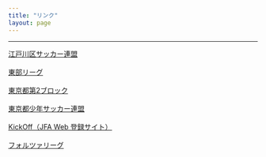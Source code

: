 ```yaml
---
title: "リンク"
layout: page
---
```


***
<a href="http://edogawa-fa.jp/" title="江戸川区サッカー連盟" class="normal" target="_blank" rel="noopener noreferrer">江戸川区サッカー連盟</a><br /><br />
<a href="http://site-1769406-4499-6537.strikingly.com/" class="normal"  title="東部リーグ" target="_blank" rel="noopener noreferrer">東部リーグ</a><br /><br />
<a href="http://www.tokyo-2bloc.jp/" title="東京都第2ブロック" class="normal"  target="_blank" rel="noopener noreferrer">東京都第2ブロック</a><br /><br />
<a href="http://www.u12tfa.jp/" title="東京都少年サッカー連盟" class="normal"  target="_blank" rel="noopener noreferrer">東京都少年サッカー連盟</a><br /><br />
<a href="https://jfaid.jfa.jp/uniid-server/login" class="normal"  title="KickOff（JFA Web 登録サイト）" target="_blank" rel="noopener noreferrer">KickOff（JFA Web 登録サイト）</a><br /><br />
<a href="http://www.forza.tokyo/" class="normal" title="フォルツァリーグ" target="_blank" rel="noopener noreferrer">フォルツァリーグ</a><br /><br />
